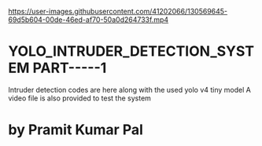 

https://user-images.githubusercontent.com/41202066/130569645-69d5b604-00de-46ed-af70-50a0d264733f.mp4

# YOLO_INTRUDER_DETECTION_SYSTEM PART-----1 
  Intruder detection codes are here along with the used yolo v4 tiny model 
  A video file is also provided to test the system
 
# by Pramit Kumar Pal
